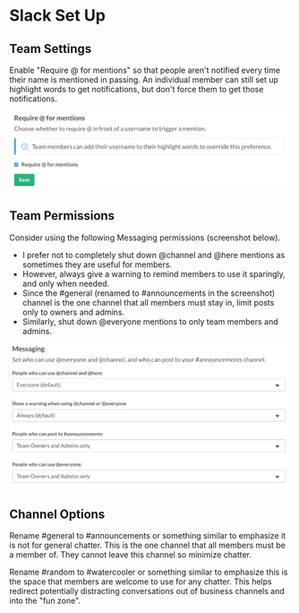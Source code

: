 # Slack Set Up

## Team Settings 

Enable "Require @ for mentions" so that people aren't notified every time their name is mentioned in passing. An individual member can still set up highlight words to get notifications, but don't force them to get those notifications.

![Require @ for mentions screenshot](https://github.com/siakaramalegos/slack_best_practices/blob/master/images/requireatformentions.png "Require @ for mentions")


## Team Permissions

Consider using the following Messaging permissions (screenshot below).

- I prefer not to completely shut down @channel and @here mentions as sometimes they are useful for members.
- However, always give a warning to remind members to use it sparingly, and only when needed.
- Since the #general (renamed to #announcements in the screenshot) channel is the one channel that all members must stay in, limit posts only to owners and admins.
- Similarly, shut down @everyone mentions to only team members and admins.

![Messaging permissions screenshot](https://github.com/siakaramalegos/slack_best_practices/blob/master/images/messaging.png "Messaging permissions")

## Channel Options

Rename #general to #announcements or something similar to emphasize it is not for general chatter. This is the one channel that all members must be a member of. They cannot leave this channel so minimize chatter.

Rename #random to #watercooler or something similar to emphasize this is the space that members are welcome to use for any chatter. This helps redirect potentially distracting conversations out of business channels and into the "fun zone".
